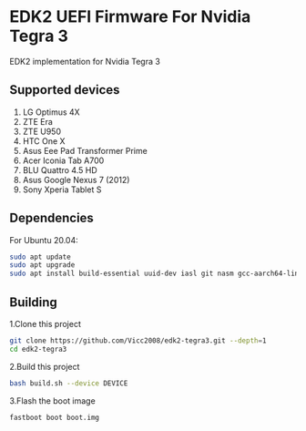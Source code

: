 # EDK2 UEFI Firmware For Nvidia Tegra 3

EDK2 implementation for Nvidia Tegra 3

## Supported devices

1. LG Optimus 4X
2. ZTE Era
3. ZTE U950
4. HTC One X
5. Asus Eee Pad Transformer Prime
6. Acer Iconia Tab A700
7. BLU Quattro 4.5 HD
8. Asus Google Nexus 7 (2012)
9. Sony Xperia Tablet S

## Dependencies

For Ubuntu 20.04:

```bash
sudo apt update
sudo apt upgrade
sudo apt install build-essential uuid-dev iasl git nasm gcc-aarch64-linux-gnu abootimg python3-distutils python3-pil python3-git
```

## Building

1.Clone this project

```bash
git clone https://github.com/Vicc2008/edk2-tegra3.git --depth=1
cd edk2-tegra3
```

2.Build this project

```bash
bash build.sh --device DEVICE
```

3.Flash the boot image

```bash
fastboot boot boot.img
```
